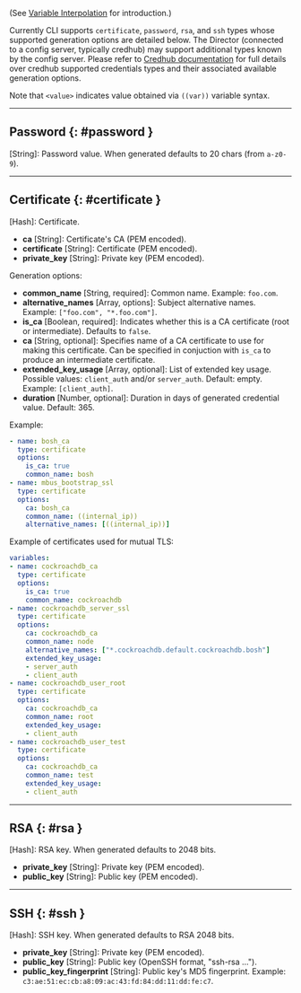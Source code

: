 (See [Variable Interpolation](cli-int.md) for introduction.)

Currently CLI supports `certificate`, `password`, `rsa`, and `ssh` types whose supported generation options are detailed below. The Director (connected to a config server, typically credhub) may support additional types known by the config server. Please refer to [Credhub documentation](https://docs.cloudfoundry.org/credhub/credential-types.html#cred-types) for full details over credhub supported credentials types and their associated available generation options.

Note that `<value>` indicates value obtained via `((var))` variable syntax.

---
## Password {: #password }

**<value>** [String]: Password value. When generated defaults to 20 chars (from `a-z0-9`).

---
## Certificate {: #certificate }

**<value>** [Hash]: Certificate.

* **ca** [String]: Certificate's CA (PEM encoded).
* **certificate** [String]: Certificate (PEM encoded).
* **private_key** [String]: Private key (PEM encoded).

Generation options:

* **common_name** [String, required]: Common name. Example: `foo.com`.
* **alternative_names** [Array, options]: Subject alternative names. Example: `["foo.com", "*.foo.com"]`.
* **is_ca** [Boolean, required]: Indicates whether this is a CA certificate (root or intermediate). Defaults to `false`.
* **ca** [String, optional]: Specifies name of a CA certificate to use for making this certificate. Can be specified in conjuction with `is_ca` to produce an intermediate certificate.
* **extended\_key\_usage** [Array, optional]: List of extended key usage. Possible values: `client_auth` and/or `server_auth`. Default: empty. Example: `[client_auth]`.
* **duration** [Number, optional]: Duration in days of generated credential value. Default: 365.

Example:

```yaml
- name: bosh_ca
  type: certificate
  options:
    is_ca: true
    common_name: bosh
- name: mbus_bootstrap_ssl
  type: certificate
  options:
    ca: bosh_ca
    common_name: ((internal_ip))
    alternative_names: [((internal_ip))]
```

Example of certificates used for mutual TLS:

```yaml
variables:
- name: cockroachdb_ca
  type: certificate
  options:
    is_ca: true
    common_name: cockroachdb
- name: cockroachdb_server_ssl
  type: certificate
  options:
    ca: cockroachdb_ca
    common_name: node
    alternative_names: ["*.cockroachdb.default.cockroachdb.bosh"]
    extended_key_usage:
    - server_auth
    - client_auth
- name: cockroachdb_user_root
  type: certificate
  options:
    ca: cockroachdb_ca
    common_name: root
    extended_key_usage:
    - client_auth
- name: cockroachdb_user_test
  type: certificate
  options:
    ca: cockroachdb_ca
    common_name: test
    extended_key_usage:
    - client_auth
```

---
## RSA {: #rsa }

**<value>** [Hash]: RSA key. When generated defaults to 2048 bits.

* **private_key** [String]: Private key (PEM encoded).
* **public_key** [String]: Public key (PEM encoded).

---
## SSH {: #ssh }

**<value>** [Hash]: SSH key. When generated defaults to RSA 2048 bits.

* **private_key** [String]: Private key (PEM encoded).
* **public_key** [String]: Public key (OpenSSH format, "ssh-rsa ...").
* **public\_key\_fingerprint** [String]: Public key's MD5 fingerprint. Example: `c3:ae:51:ec:cb:a8:09:ac:43:fd:84:dd:11:dd:fe:c7`.
